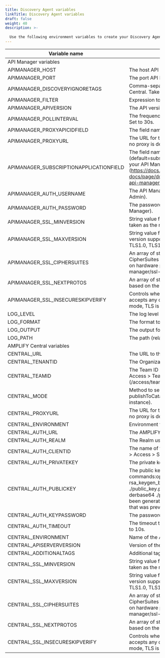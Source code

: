 ```yaml
---
title: Discovery Agent variables
linkTitle: Discovery Agent variables
draft: false
weight: 40
description: >-
  
  Use the following environment variables to create your Discovery Agent env_vars file. for additional information, see [Deploy your agents](/docs/central/connect-api-manager/deploy-your-agents/).
---
```


| Variable name                           | Description                                                                                                                                                                                                                                                                                                                                                                                                                                                                                                                             |   |
|-----------------------------------------|-----------------------------------------------------------------------------------------------------------------------------------------------------------------------------------------------------------------------------------------------------------------------------------------------------------------------------------------------------------------------------------------------------------------------------------------------------------------------------------------------------------------------------------------|---|
| API Manager variables                   |                                                                                                                                                                                                                                                                                                                                                                                                                                                                                                                                         |   |
| APIMANAGER_HOST                         | The host API Manager is running on (localhost).                                                                                                                                                                                                                                                                                                                                                                                                                                                                                         |   |
| APIMANAGER_PORT                         | The port API Manager is listening on.                                                                                                                                                                                                                                                                                                                                                                                                                                                                                                   |   |
| APIMANAGER_DISCOVERYIGNORETAGS          | Comma-separated blacklist of tags that should not be on a Proxy before sending to AMPLIFY Central. Take precedence over APIMANAGER_FILTER                                                                                                                                                                                                                                                                                                                                                                                               |   |
| APIMANAGER_FILTER                       | Expression to filter the API you want the agent to discover. See [Filtering APIs to be discovered](/docs/central/connect-api-manager/filtering-apis-to-be-discovered/).                                                                                                                                                                                                                                                                                                                                                                                                    |   |
| APIMANAGER_APIVERSION                   | The API version of the API Manager (1.3).                                                                                                                                                                                                                                                                                                                                                                                                                                                                                               |   |
| APIMANAGER_POLLINTERVAL                 | The frequency in which API Manager is polled for new endpoints (default=ns, us, ms, s, m, h). Set to 30s.                                                                                                                                                                                                                                                                                                                                                                                                                               |   |
| APIMANAGER_PROXYAPICIDFIELD             | The field name used to store AMPLIFY Central identifier for the frontend proxy in API Manager.                                                                                                                                                                                                                                                                                                                                                                                                                                          |   |
| APIMANAGER_PROXYURL                     | The URL for the proxy for API Manager <http://username:password@hostname:port>. If empty, no proxy is defined.                                                                                                                                                                                                                                                                                                                                                                                                                          |   |
| APIMANAGER_SUBSCRIPTIONAPPLICATIONFIELD | The field name used to save subscription IDs to the API Manager application (default=subscriptions). To display this in the UI, add a custom property under applications in your API Manager configuration. See [Customize API Manager] (<https://docs.axway.com/bundle/axway-open-docs/page/docs/apim_administration/apimgr_admin/api_mgmt_custom/index.html#customize-api-manager-data>).                                                                                                                                                                                                                                                                                                  |   |
| APIMANAGER_AUTH_USERNAME                | The API Manager username for this agent. Created in API Manager (must be API Manager Admin).                                                                                                                                                                                                                                                                                                                                                                                                                                            |   |
| APIMANAGER_AUTH_PASSWORD                | The password created for the API Manager username created for this agent (created in API Manager).                                                                                                                                                                                                                                                                                                                                                                                                                                      |   |
| APIMANAGER_SSL_MINVERSION               | String value for the minimum SSL/TLS version that is acceptable. If zero, empty TLS 1.0 is taken as the minimum. Allowed values are: TLS1.0, TLS1.1, TLS1.2, TLS1.3.                                                                                                                                                                                                                                                                                                                                                                    |   |
| APIMANAGER_SSL_MAXVERSION               | String value for the maximum SSL/TLS version that is acceptable. If empty, then the maximum version supported by this package is used, which is currently TLS 1.3. Allowed values are: TLS1.0, TLS1.1, TLS1.2, TLS1.3.                                                                                                                                                                                                                                                                                                                  |   |
| APIMANAGER_SSL_CIPHERSUITES             | An array of strings. It is a list of supported cipher suites for TLS versions up to TLS 1.2. If CipherSuites is nil, a default list of secure cipher suites is used, with a preference order based on hardware performance. See [Supported Cipher Suites] (/docs/central/connect-api-manager/ssl-tls-advanced/).                                                                                                                                                                                                                                                                                |   |
| APIMANAGER_SSL_NEXTPROTOS               | An array of strings. It is a list of supported application level protocols, in order of preference, based on the ALPN protocol list. Allowed values are: h2, http/1.0, http/1.1, h2c.                                                                                                                                                                                                                                                                                                                                                   |   |
| APIMANAGER_SSL_INSECURESKIPVERIFY       | Controls whether a client verifies the server's certificate chain and host name. If true, TLS accepts any certificate presented by the server and any host name in that certificate. In this mode, TLS is susceptible to man-in-the-middle attacks.                                                                                                                                                                                                                                                                                     |   |
| LOG_LEVEL                               | The log level for output messages (debug, info, warn, error).                                                                                                                                                                                                                                                                                                                                                                                                                                                                           |   |
| LOG_FORMAT                              | The format to print log messages (json, line, package).                                                                                                                                                                                                                                                                                                                                                                                                                                                                                 |   |
| LOG_OUTPUT                              | The output for the log lines (stdout, file, both).                                                                                                                                                                                                                                                                                                                                                                                                                                                                                      |   |
| LOG_PATH                                | The path (relative or absolute) to save logs files, if output type file or both.                                                                                                                                                                                                                                                                                                                                                                                                                                                        |   |
| AMPLIFY Central variables               |                                                                                                                                                                                                                                                                                                                                                                                                                                                                                                                                         |   |
| CENTRAL_URL                             | The URL to the AMPLIFY Central instance being used for this Discovery Agent.                                                                                                                                                                                                                                                                                                                                                                                                                                                            |   |
| CENTRAL_TENANTID                        | The Organization ID from AMPLIFY Central. Locate this at Platform > User > Organization.                                                                                                                                                                                                                                                                                                                                                                                                                                                |   |
| CENTRAL_TEAMID                          | The Team ID in AMPLIFY Central that all APIs will be linked. Locate this at AMPLIFY Central > Access > Teams. Open the teams details. The team identifier is the last part of the url (<AMPLIFY URL>/access/teams/detail/`e4ec6c1a69fd0b8e016a0bb0681e0e8f`).                                                                                                                                                                                                                                                                                                                                                                                                                      |   |
| CENTRAL_MODE                            | Method to send endpoints back to Central. (publishToEnvironment = API Service, publishToCatalog = Catalog, publishToEnvironmentAndCatalog = API Service and as Consumer instance).|   |
| CENTRAL_PROXYURL                        | The URL for the proxy for Amplify Central <http://username:password@hostname:port>. If empty, no proxy is defined.                                                                                                                                                                                                                                                                                                                                                                                                                      |   |
| CENTRAL_ENVIRONMENT                     | Environment that is set by download kit in APIC                                                                                                                                                                                                                                                                                                                                                                                                                                                                                         |   |
| CENTRAL_AUTH_URL                        | The AMPLIFY login URL: <https://login.axway.com/auth>                                                                                                                                                                                                                                                                                                                                                                                                                                                                                   |   |
| CENTRAL_AUTH_REALM                      | The Realm used to authenticate for AMPLIFY Central.                                                                                                                                                                                                                                                                                                                                                                                                                                                                                     |   |
| CENTRAL_AUTH_CLIENTID                   | The name of the Service Account created in AMPLIFY Central. Locate this at AMPLIFY Central > Access > Service Accounts.                                                                                                                                                                                                                                                                                                                                                                                                                 |   |
| CENTRAL_AUTH_PRIVATEKEY                 | The private key associated with the Service Account.                                                                                                                                                                                                                                                                                                                                                                                                                                                                                    |   |
| CENTRAL_AUTH_PUBLICKEY                  | The public key associated to the Service Account. Extract using the following commands:openssl genpkey -algorithm RSA -out ./private_key.pem -pkeyopt rsa_keygen_bits:2048openssl rsa -pubout -in ./private_key.pem -out ./public_key.pemopenssl rsa -pubout -in ./private_key.pem -out ./public_key.der -outform derbase64 ./public_key.der > ./public_keyIf the keys for APIC service account have already been generated, then only the 3rd and 4th bullet points need to be run using the public key that was previously generated. |   |
| CENTRAL_AUTH_KEYPASSWORD                | The password for the private key, if applicable.                                                                                                                                                                                                                                                                                                                                                                                                                                                                                        |   |
| CENTRAL_AUTH_TIMEOUT                    | The timeout to wait for the authentication server to respond (ns - default, us, ms, s, m, h). Set to 10s.                                                                                                                                                                                                                                                                                                                                                                                                                               |   |
| CENTRAL_ENVIRONMENT                     | Name of the AMPLIFY Central environment.                                                                                                                                                                                                                                                                                                                                                                                                                                                                                                |   |
| CENTRAL_APISERVERVERSION                | Version of the API Server that the agent will communicate with                                                                                                                                                                                                                                                                                                                                                                                                                                                                          |   |
| CENTRAL_ADDITIONALTAGS                  | Additional tag names to publish separated by a comma.                                                                                                                                                                                                                                                                                                                                                                                                                                                                                   |   |
| CENTRAL_SSL_MINVERSION                  | String value for the minimum SSL/TLS version that is acceptable. If zero, empty TLS 1.0 is taken as the minimum. Allowed values are: TLS1.0, TLS1.1, TLS1.2, TLS1.3.                                                                                                                                                                                                                                                                                                                                                                    |   |
| CENTRAL_SSL_MAXVERSION                  | String value for the maximum SSL/TLS version that is acceptable. If empty, then the maximum version supported by this package is used, which is currently TLS 1.3. Allowed values are: TLS1.0, TLS1.1, TLS1.2, TLS1.3.                                                                                                                                                                                                                                                                                                                  |   |
| CENTRAL_SSL_CIPHERSUITES                | An array of strings. It is a list of supported cipher suites for TLS versions up to TLS 1.2. If CipherSuites is nil, a default list of secure cipher suites is used, with a preference order based on hardware performance. See [Supported Cipher Suites] (/docs/central/connect-api-manager/ssl-tls-advanced/).                                                                                                                                                                                                                                                                                |   |
| CENTRAL_SSL_NEXTPROTOS                  | An array of strings. It is a list of supported application level protocols, in order of preference, based on the ALPN protocol list. Allowed values are: h2, http/1.0, http/1.1, h2c.                                                                                                                                                                                                                                                                                                                                                   |   |
| CENTRAL_SSL_INSECURESKIPVERIFY          | Controls whether a client verifies the server's certificate chain and host name. If true, TLS accepts any certificate presented by the server and any host name in that certificate. In this mode, TLS is susceptible to man-in-the-middle attacks.                                                                                                                                                                                                                                                                                     |   |
